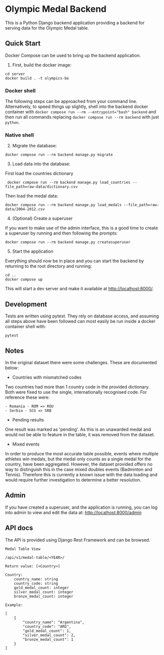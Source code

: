 # Olympic Medal Backend

This is a Python Django backend application providing a backend for serving data for the Olympic Medal table.

## Quick Start

Docker Compose can be used to bring up the backend application.

1. First, build the docker image:

```
cd server
docker build . -t olympics-be
```

### Docker shell

The following steps can be approached from your command line. Alternatively, to speed things up slightly, shell into the backend docker container with `docker compose run --rm --entrypoint="bash" backend` and then run all commands replacing `docker compose run --rm backend` with just `python`.

### Native shell

2. Migrate the database:

```
docker compose run --rm backend manage.py migrate
```

3. Load data into the database:

First load the countries dictionary

```
 docker compose run --rm backend manage.py load_countries --file_path=raw-data/dictionary.csv
```

Then load the medal data:

```
docker compose run --rm backend manage.py load_medals --file_path=raw-data/2004-2012.csv
```

4. (Optional) Create a superuser

If you want to make use of the admin interface, this is a good time to create a superuser by running and then following the prompts:

```
docker compose run --rm backend manage.py createsuperuser
```

5. Start the application

Everything should now be in place and you can start the backend by returning to the root directory and running:

```
cd ..
docker compose up
```

This will start a dev server and make it available at [http://localhost:8000/](http://localhost:8000/).

## Development

Tests are written using pytest. They rely on database access, and assuming all steps above have been followed can most easily be run inside a docker container shell with:

```
pytest
```

## Notes

In the original dataset there were some challenges. These are documented below:

- Countries with mismatched codes

Two countries had more than 1 country code in the provided dictionary. Both were fixed to use the single, internationally recognised code. For reference these were:

    - Romania - ROM => ROU
    - Serbia - SCG => SRB

- Pending results

One result was marked as 'pending'. As this is an unawarded medal and would not be able to feature in the table, it was removed from the dataset.

- Mixed events

In order to produce the most accurate table possible, events where multiple athletes win medals, but the medal only counts as a single medal for the country, have been aggregated. However, the dataset provided offers no way to distinguish this in the case mixed doubles events (Badminton and Tennis). Therefore this is currently a known issue with the data loading and would require further investigation to determine a better resolution.

## Admin

If you have created a superuser, and the application is running, you can log into admin to view and edit the data at:
[http://localhost:8000/admin](http://localhost:8000/admin)

## API docs

The API is provided using Django Rest Framework and can be browsed.

```
Medal Table View

/api/v1/medal-table/<YEAR>/

Return value: [<Country>]

Country:
    country_name: string
    country_code: string
    gold_medal_count: integer
    silver_medal_count: integer
    bronze_medal_count: integer

Example:

[
    {
        "country_name": "Argentina",
        "country_code": "ARG",
        "gold_medal_count": 1,
        "silver_medal_count": 2,
        "bronze_medal_count": 1
    }
]
```
